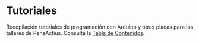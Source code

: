 # Tutoriales
Recopilación tutoriales de programación con Arduino y otras placas para los talleres de PensActius. Consulta la [Tabla de Contenidos](../../wiki/Contenidos). 
